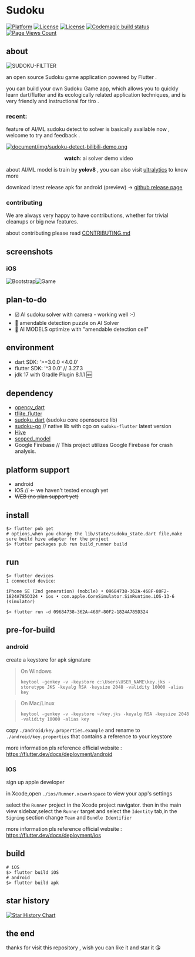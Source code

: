 # Sudoku

[![Platform](https://img.shields.io/badge/Platform-Flutter-02569B?logo=flutter)](https://flutter.dev)
[![License](https://img.shields.io/badge/License-Anti%20996-blue.svg)](https://github.com/996icu/996.ICU/blob/master/LICENSE)
[![License](https://img.shields.io/badge/License-Apache%202.0-blue.svg)](https://opensource.org/licenses/Apache-2.0) 
[![Codemagic build status](https://api.codemagic.io/apps/645f5680356332a7b6c82326/645f5680356332a7b6c82325/status_badge.svg)](https://codemagic.io/app/645f5680356332a7b6c82326/645f5680356332a7b6c82325/latest_build)
[![Page Views Count](https://badges.toozhao.com/badges/01EH7R7D3FTYMYYSYDEFCTS251/green.svg)](https://badges.toozhao.com/badges/01EH7R7D3FTYMYYSYDEFCTS251/green.svg "Get your own page views count badge on badges.toozhao.com")

## about

![SUDOKU-FILTTER](assets/image/sudoku_logo.png)

an open source Sudoku game application powered by Flutter .

you can build your own Sudoku Game app, which allows you to quickly learn dart/flutter and its ecologically related application techniques, and is very friendly and instructional for tiro .

### recent:

feature of AI/ML sudoku detect to solver is basically available now , welcome to try and feedback .

[![document/img/sudoku-detect-bilibili-demo.png](document/img/sudoku-detect-bilibili-demo.png)](https://www.bilibili.com/video/BV1BKYteEEer)

<p align="center" style="text-align: center;"> <b>watch</b>: ai solver demo video </p>

about AI/ML model is train by **yolov8** , you can also visit [ultralytics](https://github.com/ultralytics/ultralytics) to know more

download latest release  apk for android (preview) -> [github release page](https://github.com/einsitang/sudoku-flutter/releases)

### contributing

We are always very happy to have contributions, whether for trivial cleanups or big new features.

about contributing please read [CONTRIBUTING.md](CONTRIBUTING.md) 

## screenshots

### iOS

![Bootstrap](./document/img/WX20230312-193408.jpg)![Game](./document/img/WX20230312-193423.jpg)

## plan-to-do

- :ballot_box_with_check: AI sudoku solver with camera - working well :-)
- :black_square_button: amendable detection puzzle on  AI Solver
- :black_square_button: AI MODELS optimize with "amendable detection cell"

## environment

- dart SDK: '>=3.0.0 <4.0.0' 
- flutter SDK: '^3.0.0' // 3.27.3
- jdk 17 with Gradle Plugin 8.1.1 :new:

## dependency

- [opencv_dart](https://github.com/rainyl/opencv_dart)
- [tflite_flutter](https://github.com/tensorflow/flutter-tflite)
- [sudoku_dart](https://github.com/einsitang/sudoku-dart) (sudoku core opensource  lib)
- [sudoku-go](https://github.com/einsitang/sudoku-go) // native lib with cgo on `sudoku-flutter` latest version
- [Hive](https://github.com/hivedb/hive)
- [scoped_model](https://github.com/brianegan/scoped_model)
- Google Firebase // This project utilizes Google Firebase for crash analysis.

## platform support

- android
- iOS // <- we haven't tested enough yet
- ~~WEB (no plan support yet)~~

## install

```shell
$> flutter pub get
# options,when you change the lib/state/sudoku_state.dart file,make sure build hive adapter for the project
$> flutter packages pub run build_runner build
```

## run

```shell
$> flutter devices
1 connected device:

iPhone SE (2nd generation) (mobile) • 09684738-362A-468F-80F2-1824A785D324 • ios • com.apple.CoreSimulator.SimRuntime.iOS-13-6 (simulator)

$> flutter run -d 09684738-362A-468F-80F2-1824A785D324
```

## pre-for-build

### android

create a keystore for apk signature

> On Windows
> 
> ```shell
> keytool -genkey -v -keystore c:\Users\USER_NAME\key.jks -storetype JKS -keyalg RSA -keysize 2048 -validity 10000 -alias key
> ```

> On Mac/Linux
> 
> ```shell
> keytool -genkey -v -keystore ~/key.jks -keyalg RSA -keysize 2048 -validity 10000 -alias key
> ```

copy `./android/key.properties.example` and rename to `./android/key.properties` that contains a reference to your keystore

more information pls reference official website : https://flutter.dev/docs/deployment/android

### iOS

sign up apple developer

in Xcode,open `./ios/Runner.xcworkspace` to view your app's settings

select the `Runner` project in the Xcode project navigator. then in the main view sidebar,select the `Runner` target and select the `Identity` tab,in the `Signing` section change `Team` and `Bundle Identifier`

more information pls reference official website : https://flutter.dev/docs/deployment/ios

## build

```shell
# iOS
$> flutter build iOS
# android
$> flutter build apk
```

## star history

[![Star History Chart](https://api.star-history.com/svg?repos=einsitang/sudoku-flutter&type=Date)](https://star-history.com/#einsitang/sudoku-flutter&Date)

## the end

thanks for visit this repository , wish you can like it and star it :kissing_heart:
